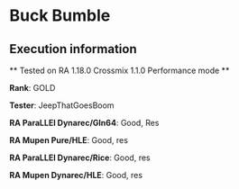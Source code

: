 # Buck Bumble 

## Execution information


** Tested on RA 1.18.0 Crossmix 1.1.0 Performance mode **


**Rank**: GOLD


**Tester**: JeepThatGoesBoom



**RA ParaLLEl Dynarec/Gln64**: Good, Res


**RA Mupen Pure/HLE**: Good, res


**RA ParaLLEl Dynarec/Rice**: Good, res


**RA Mupen Dynarec/HLE**: Good, res